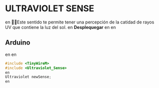﻿# ULTRAVIOLET SENSE
en
🐱‍🏍Este sentido te permite tener una percepción de la catidad de rayos UV que contiene la luz del sol.
en
**Desplequegar**
en
en
## Arduino
en
en
``` c++
#include <TinyWireM>
#include <Ultraviolet_Sense>
en
Ultraviolet newSense;
en
```

